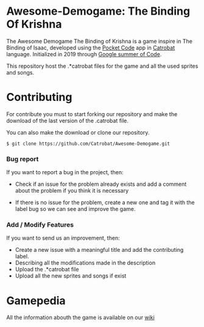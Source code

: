 # Awesome-Demogame: The Binding Of Krishna #

The Awesome Demogame The Binding of Krishna is a game inspire in The Binding of Isaac, developed using the [Pocket Code](https://www.catrobat.org/intro/) app in [Catrobat](https://www.catrobat.org/) language. 
Initialized in 2019 through [Google summer of Code](https://summerofcode.withgoogle.com/).

This repository host the .*catrobat files for the game and all the used sprites and songs.

# Contributing #

For contribute you must to start forking our repository and make the download of the last version of the .catrobat file. 

You can also make the download or clone our repository.

    $ git clone https://github.com/Catrobat/Awesome-Demogame.git


### Bug report ###

If you want to report a bug in the project, then:

* Check if an issue for the problem already exists and add a comment about the problem if you think it is necessary

* If there is no issue for the problem, create a new one and tag it with the label bug so we can see and improve the game.

### Add / Modify Features ###

If you want to send us an improvement, then:

* Create a new issue with a meaningful title and add the contributing label.
* Describing all the modifications made in the description
* Upload the .*catrobat file
* Upload all the new sprites and songs if exist

# Gamepedia #

All the information abouth the game is available on our [wiki](https://github.com/Catrobat/Awesome-Demogame)